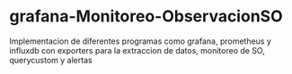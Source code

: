 # grafana-Monitoreo-ObservacionSO
Implementacion de diferentes programas como grafana, prometheus y influxdb con exporters para la extraccion de datos, monitoreo de SO, querycustom y alertas
